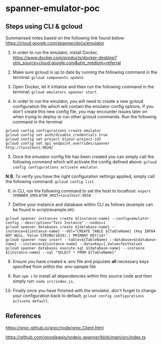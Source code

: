 # spanner-emulator-poc

## Steps using CLI & gcloud
Summarised notes based on the following link found below: https://cloud.google.com/spanner/docs/emulator

1. In order to run the emulator, install Docker, https://www.docker.com/products/docker-desktop?utm_source=cloud.google.com&utm_medium=referral

2. Make sure gcloud is up to date by running the following command in the terminal: `gcloud components update`

3. Open Docker, let it initialise and then run the following command in the terminal: `gcloud emulators spanner start`. 

4. In order to run the emulator, you will need to create a new gcloud configuration file which will contain the emulator config options. If you don't create this new config file, you may encounter issues later on when trying to deploy or run other gcloud commands. Run the following command in the terminal
```
gcloud config configurations create emulator
gcloud config set auth/disable_credentials true
gcloud config set project ${your-project-id}
gcloud config set api_endpoint_overrides/spanner http://localhost:9020/
```

5. Once the emulator config file has been created you can simply call the following command which will activate the config defined above: `gcloud config configurations activate emulator`.

**N.B**. To verify you have the right configuration settings applied, simply call the following command: `gcloud config list`

6. in CLI, run the following command to set the host to localhost: `export SPANNER_EMULATOR_HOST=localhost:9010`

7. Define your instance and database within CLI as follows (example can be found in script/example.sh):
```
gcloud spanner instances create ${instance-name} --config=emulator-config --description="Test Instance" --nodes=1
gcloud spanner databases create ${database-name} --instance=${instance-name} --ddl="CREATE TABLE ${TableName} (Key INT64 NOT NULL, Value STRING(1024),) PRIMARY KEY(id)"
gcloud spanner rows insert --table=${TableName} --database=${database-name} --instance=${instance-name} --data=Key=1,Value=TestValue1
gcloud spanner databases execute-sql ${database-name} --instance ${instance-name} --sql "SELECT * FROM ${TableName}"
```

8. Ensure you have created a .env file and populate **all** necessary keys specified from within the .env-sample file

9. Run `npm i` to install all dependencies within this source code and then simply run: `node src/index.js`.

10. Finally once you have finished with the emulator, don't forget to change your configuration back to default; `gcloud config configurations activate default`.

## References
https://grpc.github.io/grpc/node/grpc.Client.html

https://github.com/googleapis/nodejs-spanner/blob/main/src/index.ts